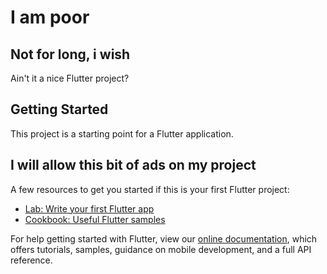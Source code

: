 # I am poor
## Not for long, i wish

Ain't it a nice Flutter project?

## Getting Started

This project is a starting point for a Flutter application.

## I will allow this bit of ads on my project

A few resources to get you started if this is your first Flutter project:

- [Lab: Write your first Flutter app](https://flutter.dev/docs/get-started/codelab)
- [Cookbook: Useful Flutter samples](https://flutter.dev/docs/cookbook)

For help getting started with Flutter, view our
[online documentation](https://flutter.dev/docs), which offers tutorials,
samples, guidance on mobile development, and a full API reference.
